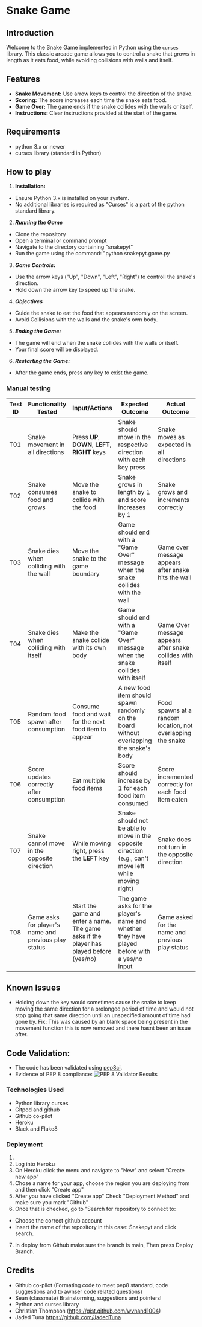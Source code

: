 # Snake Game

## Introduction
Welcome to the Snake Game implemented in Python using the `curses` library. This classic arcade game allows you to control a snake that grows in length as it eats food, while avoiding collisions with walls and itself.

## Features
- **Snake Movement:** Use arrow keys to control the direction of the snake.
- **Scoring:** The score increases each time the snake eats food.
- **Game Over:** The game ends if the snake collides with the walls or itself.
- **Instructions:** Clear instructions provided at the start of the game.

## Requirements
- python 3.x or newer
- curses library (standard in Python)

## How to play
1. **Installation:**
- Ensure Python 3.x is installed on your system.
- No additional libraries is required as "Curses" is a part of the python standard library.

2. ***Running the Game***
- Clone the repository
- Open a terminal or command prompt
- Navigate to the directory containing "snakepyt"
- Run the game using the command: "python snakepyt.game.py

3. ***Game Controls:***
- Use the arrow keys ("Up", "Down", "Left", "Right") to controll the snake's direction.
- Hold down the arrow key to speed up the snake.

4. ***Objectives***
- Guide the snake to eat the food that appears randomly on the screen.
- Avoid Collisions with the walls and the snake's own body.

5. ***Ending the Game:***
- The game will end when the snake collides with the walls or itself.
- Your final score will be displayed.

6. ***Restarting the Game:***
- After the game ends, press any key to exist the game.

### Manual testing
| **Test ID** | **Functionality Tested**                        | **Input/Actions**                           | **Expected Outcome**                                                                                     | **Actual Outcome**                                       | **Pass/Fail** |
|-------------|--------------------------------------------------|---------------------------------------------|----------------------------------------------------------------------------------------------------------|----------------------------------------------------------|---------------|
| T01 | Snake movement in all directions | Press **UP**, **DOWN**, **LEFT**, **RIGHT** keys | Snake should move in the respective direction with each key press | Snake moves as expected in all directions | Pass |
| T02 | Snake consumes food and grows | Move the snake to collide with the food | Snake grows in length by 1 and score increases by 1 |Snake grows and increments correctly| Pass |
| T03 | Snake dies when colliding with the wall | Move the snake to the game boundary | Game should end with a "Game Over" message when the snake collides with the wall | Game over message appears after snake hits the wall | Pass |
| T04 | Snake dies when colliding with itself | Make the snake collide with its own body | Game should end with a "Game Over" message when the snake collides with itself | Game Over message appears after snake collides with itself | Pass |
| T05 | Random food spawn after consumption | Consume food and wait for the next food item to appear | A new food item should spawn randomly on the board without overlapping the snake's body | Food spawns at a random location, not overlapping the snake | Pass |
| T06 | Score updates correctly after consumption | Eat multiple food items | Score should increase by 1 for each food item consumed | Score incremented correctly for each food item eaten | Pass |
| T07 | Snake cannot move in the opposite direction | While moving right, press the **LEFT** key | Snake should not be able to move in the opposite direction (e.g., can't move left while moving right) | Snake does not turn in the opposite direction | Pass |
| T08 | Game asks for player's name and previous play status | Start the game and enter a name. The game asks if the player has played before (yes/no) | The game asks for the player's name and whether they have played before with a yes/no input | Game asked for the name and previous play status | Pass          |



## Known Issues
 - Holding down the key would sometimes cause the snake to keep moving the same direction for a prolonged period of time and would not stop going that same direction until an unspecified amount of time had gone by.
    Fix: This was caused by an blank space being present in the movement function this is now removed and there hasnt been an issue after.

## Code Validation:
- The code has been validated using [pep8ci](https://pep8ci.herokuapp.com/).
- Evidence of PEP 8 compliance: ![PEP 8 Validator Results](https://private-user-images.githubusercontent.com/163156309/376796603-27c1adb0-37f5-457d-a473-d1525acfea56.png?jwt=eyJhbGciOiJIUzI1NiIsInR5cCI6IkpXVCJ9.eyJpc3MiOiJnaXRodWIuY29tIiwiYXVkIjoicmF3LmdpdGh1YnVzZXJjb250ZW50LmNvbSIsImtleSI6ImtleTUiLCJleHAiOjE3MjkwMjU4ODksIm5iZiI6MTcyOTAyNTU4OSwicGF0aCI6Ii8xNjMxNTYzMDkvMzc2Nzk2NjAzLTI3YzFhZGIwLTM3ZjUtNDU3ZC1hNDczLWQxNTI1YWNmZWE1Ni5wbmc_WC1BbXotQWxnb3JpdGhtPUFXUzQtSE1BQy1TSEEyNTYmWC1BbXotQ3JlZGVudGlhbD1BS0lBVkNPRFlMU0E1M1BRSzRaQSUyRjIwMjQxMDE1JTJGdXMtZWFzdC0xJTJGczMlMkZhd3M0X3JlcXVlc3QmWC1BbXotRGF0ZT0yMDI0MTAxNVQyMDUzMDlaJlgtQW16LUV4cGlyZXM9MzAwJlgtQW16LVNpZ25hdHVyZT1kOTEyNzZjZDY3Y2VlYTg1M2Q5Y2MxNzk3OTVlN2FmYmJlNDZmZTllMzFiMjEyMzM2YjQzN2FmZTQ5ODJkZjliJlgtQW16LVNpZ25lZEhlYWRlcnM9aG9zdCJ9.E6pgebHlJz2OB9aWqroYFSTxWg8T9-0eyoUKn1AeSeY)


### Technologies Used
- Python library curses
- Gitpod and github
- Github co-pilot
- Heroku
- Black and Flake8 

### Deployment
1. 
2. Log into Heroku
3. On Heroku click the menu and navigate to "New" and select "Create new app"
4. Chose a name for your app, choose the region you are deploying from and then click "Create app"
5. After you have clicked "Create app" Check "Deployment Method" and make sure you mark "Github"
6. Once that is checked, go to "Search for repository to connect to: 
- Choose the correct github account
- Insert the name of the repository in this case: Snakepyt and click search.
7. In deploy from Github make sure the branch is main, Then press Deploy Branch.



## Credits

- Github co-pilot (Formating code to meet pep8 standard, code suggestions and to awnser code related questions)
- Sean (classmate) Brainstorming, suggestions and pointers!
- Python and curses library
- Christian Thompson (https://gist.github.com/wynand1004)
- Jaded Tuna https://github.com/JadedTuna 
